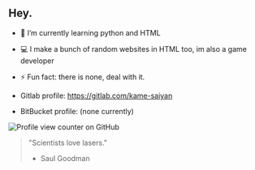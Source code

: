 ## Hey.

- 🌱 I’m currently learning python and HTML
- 💻 I make a bunch of random websites in HTML too, im also a game developer
- ⚡ Fun fact: there is none, deal with it.

- Gitlab profile: https://gitlab.com/kame-saiyan
- BitBucket profile: (none currently)

 ![Profile view counter on GitHub](https://komarev.com/ghpvc/?username=that-saiyan)

> "Scientists love lasers."
>  - Saul Goodman

